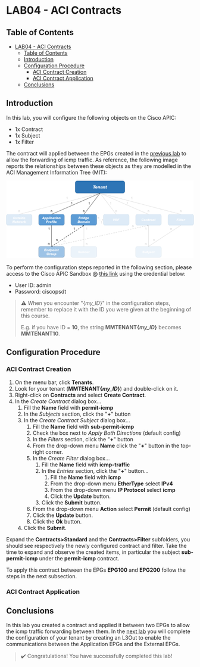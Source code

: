 # LAB04 - ACI Contracts

## Table of Contents
- [LAB04 - ACI Contracts](#lab04---aci-contracts)
  - [Table of Contents](#table-of-contents)
  - [Introduction](#introduction)
  - [Configuration Procedure](#configuration-procedure)
    - [ACI Contract Creation](#aci-contract-creation)
    - [ACI Contract Application](#aci-contract-application)
  - [Conclusions](#conclusions)

## Introduction

In this lab, you will configure the following objects on the Cisco APIC:
- 1x Contract
- 1x Subject
- 1x Filter

The contract will applied between the EPGs created in the [previous lab](../LAB3/LAB03_instructions.md) to allow the forwarding of icmp traffic.
As reference, the following image reports the relationships between these objects as they are modelled in the ACI Management Information Tree (MIT):

![mit](images/mit.png)

To perform the configuration steps reported in the following section, please access to the Cisco APIC Sandbox @ [this link](https://sandboxapicdc.cisco.com/#) using the credential below:

- User ID: admin
- Password: ciscopsdt

> :warning: When you encounter "{*my_ID*}" in the configuration steps, remember to replace it with the ID you were given at the beginning of this course.
> 
> E.g. if you have ID = **10**, the string **MMTENANT{*my_ID*}** becomes **MMTENANT10**.

## Configuration Procedure

### ACI Contract Creation 

1. On the menu bar, click **Tenants**.
2. Look for your tenant (**MMTENANT{*my_ID*}**) and double-click on it.
3. Right-click on **Contracts** and select **Create Contract**.
4. In the _Create Contract_ dialog box...
   1. Fill the **Name** field with **permit-icmp**
   2. In the _Subjects_ section, click the "**+**" button
   3. In the _Create Contract Subject_ dialog box...
      1. Fill the **Name** field with **sub-permit-icmp**
      2. Check the box next to _Apply Both Directions_ (default config)
      3. In the _Filters_ section, click the "**+**" button
      4. From the drop-down menu **Name** click the "**+**" button in the top-right corner.
      5. In the _Create Filter_ dialog box...
         1. Fill the **Name** field with **icmp-traffic**
         2. In the _Entries_ section, click the "**+**" button...
            1. Fill the **Name** field with **icmp**
            2. From the drop-down menu **EtherType** select **IPv4**
            3. From the drop-down menu **IP Protocol** select **icmp**
            4. Click the **Update** button.
         3. Click the **Submit** button.
      6. From the drop-down menu **Action** select **Permit** (default config)
      7. Click the **Update** button.
      8. Click the **Ok** button.
   4. Click the **Submit**.

Expand the **Contracts>Standard** and the **Contracts>Filter** subfolders, you should see respectively the newly configured contract and filter. Take the time to expand and observe the created items, in particular the subject **sub-permit-icmp** under the **permit-icmp** contract.

To apply this contract between the EPGs **EPG100** and **EPG200** follow the steps in the next subsection.

### ACI Contract Application


## Conclusions

In this lab you created a contract and applied it between two EPGs to allow the icmp traffic forwarding between them. In the [next lab](../LAB5/LAB05_instructions.md) you will complete the configuration of your tenant by creating an L3Out to enable the communications between the Application EPGs and the External EPGs.

> :heavy_check_mark: Congratulations! You have successfully completed this lab!
